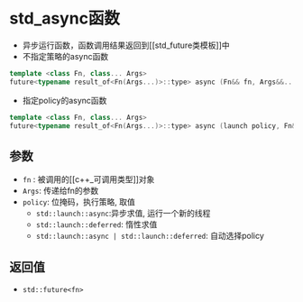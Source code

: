 # std_async函数

- 异步运行函数，函数调用结果返回到[[std_future类模板]]中
- 不指定策略的async函数

```c++
template <class Fn, class... Args>
future<typename result_of<Fn(Args...)>::type> async (Fn&& fn, Args&&... args);
```    

- 指定policy的async函数

```c++    
template <class Fn, class... Args>
future<typename result_of<Fn(Args...)>::type> async (launch policy, Fn&& fn, Args&&... args);
```    

## 参数
  - `fn` : 被调用的[[c++_可调用类型]]对象
  - `Args`: 传递给fn的参数
  - `policy`: 位掩码，执行策略, 取值
    - `std::launch::async`:异步求值, 运行一个新的线程
    - `std::launch::deferred`: 惰性求值
    - `std::launch::async | std::launch::deferred`: 自动选择policy
    
## 返回值

- `std::future<fn>`